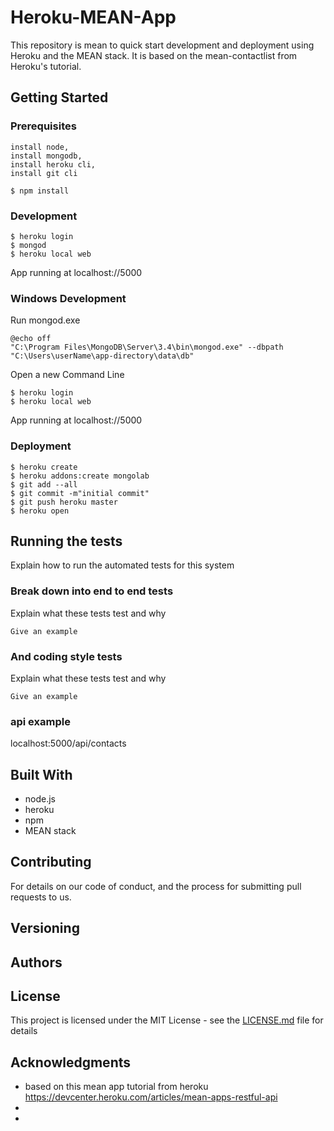 # Heroku-MEAN-App

This repository is mean to quick start development and deployment using Heroku and the MEAN stack.
It is based on the mean-contactlist from Heroku's tutorial.

## Getting Started



### Prerequisites
```
install node,
install mongodb,
install heroku cli,
install git cli
```

```
$ npm install
```

### Development


```
$ heroku login
$ mongod
$ heroku local web
```
App running at localhost://5000

### Windows Development


Run mongod.exe
```
@echo off
"C:\Program Files\MongoDB\Server\3.4\bin\mongod.exe" --dbpath "C:\Users\userName\app-directory\data\db"
```
Open a new Command Line
```
$ heroku login
$ heroku local web
```
App running at localhost://5000

### Deployment

```
$ heroku create
$ heroku addons:create mongolab
$ git add --all
$ git commit -m"initial commit"
$ git push heroku master
$ heroku open
```

## Running the tests

Explain how to run the automated tests for this system

### Break down into end to end tests

Explain what these tests test and why

```
Give an example
```

### And coding style tests

Explain what these tests test and why

```
Give an example
```

### api example

localhost:5000/api/contacts

## Built With

* node.js
* heroku
* npm
* MEAN stack

## Contributing

For details on our code of conduct, and the process for submitting pull requests to us.

## Versioning


## Authors


## License

This project is licensed under the MIT License - see the [LICENSE.md](LICENSE.md) file for details

## Acknowledgments

* based on this mean app tutorial from heroku https://devcenter.heroku.com/articles/mean-apps-restful-api
*
*
